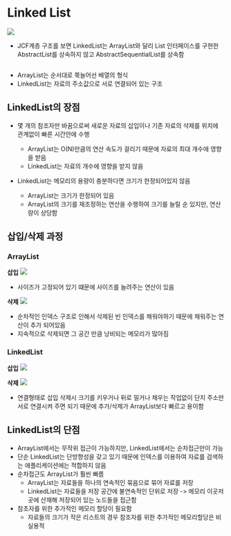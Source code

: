 # Linked List

![](https://www.nextree.co.kr/content/images/2021/01/jdchoi_20140220_JCF.png)

- JCF계층 구조를 보면 LinkedList는 ArrayList와 달리 List 인터페이스를 구현한 AbstractList를 상속하지 않고 AbstractSequentialList를 상속함

<img src="https://velog.velcdn.com/images/eoveol/post/43f0614c-4a03-422f-8afd-1d57021641de/image.png" title="" alt="" data-align="inline">

- ArrayList는 순서대로 쭉늘어선 배열의 형식 
- LinkedList는 자료의 주소값으로 서로 연결되어 있는 구조 

## LinkedList의 장점

- 몇 개의 참조자만 바꿈으로써 새로운 자료의 삽입이나 기존 자료의 삭제를 위치에 관계없이 빠른 시간안에 수행 
  
  - ArrayList는 O(N)만큼의 연산 속도가 걸리기 때문에 자료의 최대 개수에 영향을 받음 
  - LinkedList는 자료의 개수에 영향을 받지 않음 

- LinkedList는 메모리의 용량이 충분하다면 크기가 한정되어있지 않음 
  
  - ArrayList는 크기가 한정되어 있음 
  - ArrayList의 크기를 재조정하는 연산을 수행하여 크기를 늘릴 순 있지만, 연산량이 상당함 

## 삽입/삭제 과정

### ArrayList

**삽입**
![](https://velog.velcdn.com/images/eoveol/post/915a575b-d466-4e20-9781-3609ae244526/image.png)
- 사이즈가 고정되어 있기 떄문에 사이즈를 늘려주는 연산이 있음 

**삭제**
![](https://velog.velcdn.com/images/eoveol/post/e2b96cd9-2316-413b-a5d6-8823f77fa631/image.png)
- 순차적인 인덱스 구조로 인해서 삭제된 빈 인덱스를 채워야하기 때문에 채워주는 연산이 추가 되어있음 
- 지속적으로 삭제되면 그 공간 만큼 낭비되는 메모리가 많아짐 

### LinkedList

**삽입**
![](https://velog.velcdn.com/images/eoveol/post/5c23449b-42fa-4c29-b43c-fd407cc669d0/image.png)

**삭제**
![](https://velog.velcdn.com/images/eoveol/post/4683223a-e316-4d5d-a217-48c6688ed890/image.png)

- 연결형태로 삽입 삭제시 크기를 키우거나 뒤로 밀거나 채우는 작업없이 단지 주소만 서로 연결시켜 주면 되기 때문에 추가/삭제가 ArrayList보다 빠르고 용이함 

## LinkedList의 단점

- ArrayList에서는 무작위 접근이 가능하지만, LinkedList에서는 순차접근만이 가능 
- 단순 LinkedList는 단방향성을 갖고 있기 때문에 인덱스를 이용하여 자료를 검색하는 애플리케이션에는 적합하지 않음 
- 순차접근도 ArrayList가 훨씬 빠름 
  - ArrayList는 자료들을 하나의 연속적인 묶음으로 묶어 자료를 저장 
  - LinkedList는 자료들을 저장 공간에 불연속적인 단위로 저장 
    -> 메모리 이곳저곳에 산재해 저장되어 있는 노드들을 접근함 
- 참초자를 위한 추가적인 메모리 할당이 필요함 
  - 자료들의 크기가 작은 리스트의 경우 참조자를 위한 추가적인 메모리할당은 비실용적 
